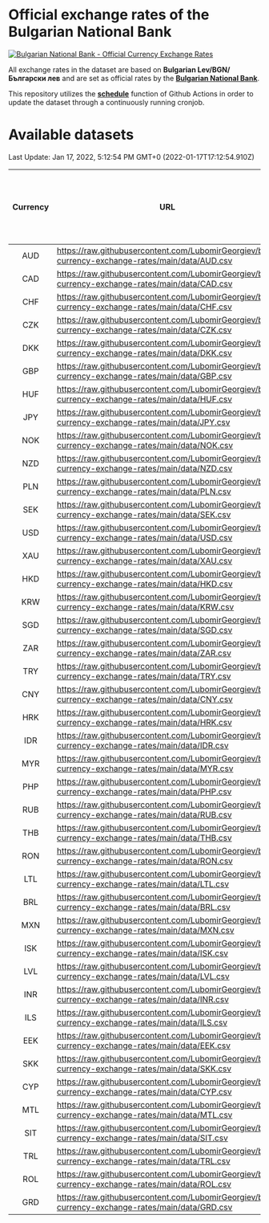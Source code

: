 # Official exchange rates of the Bulgarian National Bank

[![Bulgarian National Bank - Official Currency Exchange Rates](https://github.com/LubomirGeorgiev/bnb-currency-exchange-rates/actions/workflows/update-rates.yml/badge.svg?branch=main)](https://github.com/LubomirGeorgiev/bnb-currency-exchange-rates/actions/workflows/update-rates.yml)

All exchange rates in the dataset are based on **Bulgarian Lev/BGN/Български лев** and are set as official rates by the [**Bulgarian National Bank**](https://www.bnb.bg/Statistics/StExternalSector/StExchangeRates/StERForeignCurrencies/index.htm?toLang=_EN).

This repository utilizes the [**schedule**](https://docs.github.com/en/actions/reference/events-that-trigger-workflows) function of Github Actions in order to update the dataset through a continuously running cronjob.

# Available datasets

<!-- START LINKS (DO NOT EVER FU*ING DELETE THIS COMMENT FOR THE LOVE OF YOUR LIFE!!! IF YOU ARE CURIOS HOW IT WORKS, YOU CAN HAVE A LOOK AT ./src/updateReadme.ts) -->

Last Update: Jan 17, 2022, 5:12:54 PM GMT+0 (2022-01-17T17:12:54.910Z)

| Currency | URL                                                                                             | Number of records | Number of missing days that were filled in |
| :------: | ----------------------------------------------------------------------------------------------- | :---------------: | :----------------------------------------: |
|   AUD    | https://raw.githubusercontent.com/LubomirGeorgiev/bnb-currency-exchange-rates/main/data/AUD.csv |       8017        |                    2476                    |
|   CAD    | https://raw.githubusercontent.com/LubomirGeorgiev/bnb-currency-exchange-rates/main/data/CAD.csv |       8017        |                    2476                    |
|   CHF    | https://raw.githubusercontent.com/LubomirGeorgiev/bnb-currency-exchange-rates/main/data/CHF.csv |       8017        |                    2476                    |
|   CZK    | https://raw.githubusercontent.com/LubomirGeorgiev/bnb-currency-exchange-rates/main/data/CZK.csv |       8017        |                    2476                    |
|   DKK    | https://raw.githubusercontent.com/LubomirGeorgiev/bnb-currency-exchange-rates/main/data/DKK.csv |       8017        |                    2476                    |
|   GBP    | https://raw.githubusercontent.com/LubomirGeorgiev/bnb-currency-exchange-rates/main/data/GBP.csv |       8017        |                    2476                    |
|   HUF    | https://raw.githubusercontent.com/LubomirGeorgiev/bnb-currency-exchange-rates/main/data/HUF.csv |       8017        |                    2476                    |
|   JPY    | https://raw.githubusercontent.com/LubomirGeorgiev/bnb-currency-exchange-rates/main/data/JPY.csv |       8017        |                    2476                    |
|   NOK    | https://raw.githubusercontent.com/LubomirGeorgiev/bnb-currency-exchange-rates/main/data/NOK.csv |       8017        |                    2476                    |
|   NZD    | https://raw.githubusercontent.com/LubomirGeorgiev/bnb-currency-exchange-rates/main/data/NZD.csv |       8017        |                    2476                    |
|   PLN    | https://raw.githubusercontent.com/LubomirGeorgiev/bnb-currency-exchange-rates/main/data/PLN.csv |       8017        |                    2476                    |
|   SEK    | https://raw.githubusercontent.com/LubomirGeorgiev/bnb-currency-exchange-rates/main/data/SEK.csv |       8017        |                    2476                    |
|   USD    | https://raw.githubusercontent.com/LubomirGeorgiev/bnb-currency-exchange-rates/main/data/USD.csv |       8017        |                    2476                    |
|   XAU    | https://raw.githubusercontent.com/LubomirGeorgiev/bnb-currency-exchange-rates/main/data/XAU.csv |       8017        |                    2478                    |
|   HKD    | https://raw.githubusercontent.com/LubomirGeorgiev/bnb-currency-exchange-rates/main/data/HKD.csv |       7715        |                    2385                    |
|   KRW    | https://raw.githubusercontent.com/LubomirGeorgiev/bnb-currency-exchange-rates/main/data/KRW.csv |       7715        |                    2385                    |
|   SGD    | https://raw.githubusercontent.com/LubomirGeorgiev/bnb-currency-exchange-rates/main/data/SGD.csv |       7715        |                    2385                    |
|   ZAR    | https://raw.githubusercontent.com/LubomirGeorgiev/bnb-currency-exchange-rates/main/data/ZAR.csv |       7715        |                    2385                    |
|   TRY    | https://raw.githubusercontent.com/LubomirGeorgiev/bnb-currency-exchange-rates/main/data/TRY.csv |       6201        |                    1919                    |
|   CNY    | https://raw.githubusercontent.com/LubomirGeorgiev/bnb-currency-exchange-rates/main/data/CNY.csv |       6081        |                    1883                    |
|   HRK    | https://raw.githubusercontent.com/LubomirGeorgiev/bnb-currency-exchange-rates/main/data/HRK.csv |       6081        |                    1883                    |
|   IDR    | https://raw.githubusercontent.com/LubomirGeorgiev/bnb-currency-exchange-rates/main/data/IDR.csv |       6081        |                    1883                    |
|   MYR    | https://raw.githubusercontent.com/LubomirGeorgiev/bnb-currency-exchange-rates/main/data/MYR.csv |       6081        |                    1883                    |
|   PHP    | https://raw.githubusercontent.com/LubomirGeorgiev/bnb-currency-exchange-rates/main/data/PHP.csv |       6081        |                    1883                    |
|   RUB    | https://raw.githubusercontent.com/LubomirGeorgiev/bnb-currency-exchange-rates/main/data/RUB.csv |       6081        |                    1883                    |
|   THB    | https://raw.githubusercontent.com/LubomirGeorgiev/bnb-currency-exchange-rates/main/data/THB.csv |       6081        |                    1883                    |
|   RON    | https://raw.githubusercontent.com/LubomirGeorgiev/bnb-currency-exchange-rates/main/data/RON.csv |       6022        |                    1865                    |
|   LTL    | https://raw.githubusercontent.com/LubomirGeorgiev/bnb-currency-exchange-rates/main/data/LTL.csv |       5149        |                    1578                    |
|   BRL    | https://raw.githubusercontent.com/LubomirGeorgiev/bnb-currency-exchange-rates/main/data/BRL.csv |       5111        |                    1586                    |
|   MXN    | https://raw.githubusercontent.com/LubomirGeorgiev/bnb-currency-exchange-rates/main/data/MXN.csv |       5111        |                    1586                    |
|   ISK    | https://raw.githubusercontent.com/LubomirGeorgiev/bnb-currency-exchange-rates/main/data/ISK.csv |       5015        |                    1552                    |
|   LVL    | https://raw.githubusercontent.com/LubomirGeorgiev/bnb-currency-exchange-rates/main/data/LVL.csv |       4786        |                    1466                    |
|   INR    | https://raw.githubusercontent.com/LubomirGeorgiev/bnb-currency-exchange-rates/main/data/INR.csv |       4744        |                    1472                    |
|   ILS    | https://raw.githubusercontent.com/LubomirGeorgiev/bnb-currency-exchange-rates/main/data/ILS.csv |       4018        |                    1251                    |
|   EEK    | https://raw.githubusercontent.com/LubomirGeorgiev/bnb-currency-exchange-rates/main/data/EEK.csv |       3996        |                    1222                    |
|   SKK    | https://raw.githubusercontent.com/LubomirGeorgiev/bnb-currency-exchange-rates/main/data/SKK.csv |       2966        |                    908                     |
|   CYP    | https://raw.githubusercontent.com/LubomirGeorgiev/bnb-currency-exchange-rates/main/data/CYP.csv |       2902        |                    886                     |
|   MTL    | https://raw.githubusercontent.com/LubomirGeorgiev/bnb-currency-exchange-rates/main/data/MTL.csv |       2600        |                    795                     |
|   SIT    | https://raw.githubusercontent.com/LubomirGeorgiev/bnb-currency-exchange-rates/main/data/SIT.csv |       2540        |                    776                     |
|   TRL    | https://raw.githubusercontent.com/LubomirGeorgiev/bnb-currency-exchange-rates/main/data/TRL.csv |       1814        |                    555                     |
|   ROL    | https://raw.githubusercontent.com/LubomirGeorgiev/bnb-currency-exchange-rates/main/data/ROL.csv |       1693        |                    520                     |
|   GRD    | https://raw.githubusercontent.com/LubomirGeorgiev/bnb-currency-exchange-rates/main/data/GRD.csv |        361        |                    109                     |

<!-- END LINKS (DO NOT EVER FU*ING DELETE THIS COMMENT FOR THE LOVE OF YOUR LIFE!!! IF YOU ARE CURIOS HOW IT WORKS, YOU CAN HAVE A LOOK AT ./src/updateReadme.ts) -->
